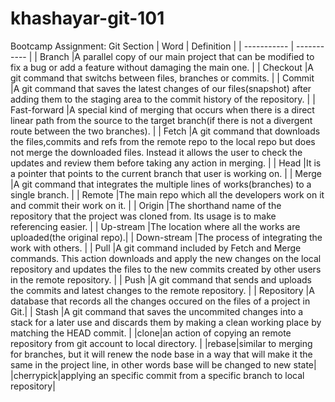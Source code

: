 # khashayar-git-101
Bootcamp Assignment: Git Section
| Word      | Definition |
| ----------- | ----------- |
| Branch |A parallel copy of our main project that can be modified to fix a bug or add a feature without damaging the main one. |
| Checkout |A git command that switchs between files, branches or commits. |
| Commit |A git command that saves the latest changes of our files(snapshot) after adding them to the staging area to the commit history of the repository. |
| Fast-forward |A special kind of merging that occurs when there is a direct linear path from the source to the target branch(if there is not a divergent route between the two branches). |
| Fetch |A git command that downloads the files,commits and refs from the remote repo to the local repo but does not merge the downloaded files. Instead it allows the user to check the updates and review them before taking any action in merging. |
| Head |It is a pointer that points to the current branch that user is working on. |
| Merge |A git command that integrates the multiple lines of works(branches) to a single branch. |
| Remote |The main repo which all the developers work on it and commit their work on it. |
| Origin |The shorthand name of the repository that the project was cloned from. Its usage is to make referencing easier. |
|  Up-stream |The location where all the works are uploaded(the original repo).|
|  Down-stream |The process of integrating the work with others. |
| Pull |A git command included by Fetch and Merge commands. This action downloads and apply the new changes on the local repository and updates the files to the new commits created by other users in the remote repository. |
| Push |A git command that sends and uploads the commits and latest changes to the remote repository. |
| Repository |A database that records all the changes occured on the files of a project in Git.|
| Stash |A git command that saves the uncommited changes into a stack for a later use and discards them by making a clean working place by matching the HEAD commit. |
|clone|an action of copying an remote repository from git account to local directory. |
|rebase|similar to merging for branches, but it will renew the node base in a way that will make it the same in the project line, in other words base will be changed to new state|
|cherrypick|applying an specific commit from a specific branch to local repository|
